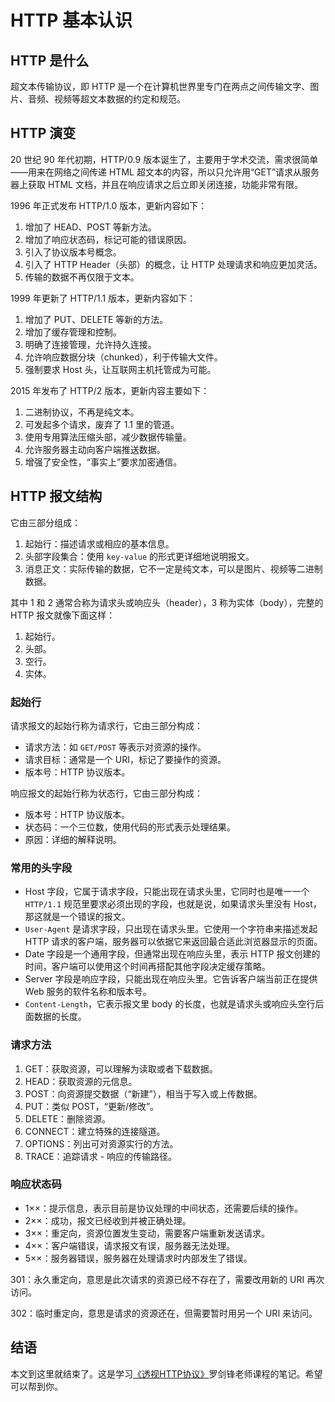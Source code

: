 # HTTP 基本认识

## HTTP 是什么

超文本传输协议，即 HTTP 是一个在计算机世界里专门在两点之间传输文字、图片、音频、视频等超文本数据的约定和规范。

## HTTP 演变

20 世纪 90 年代初期，HTTP/0.9 版本诞生了，主要用于学术交流，需求很简单——用来在网络之间传递 HTML 超文本的内容，所以只允许用“GET”请求从服务器上获取 HTML 文档，并且在响应请求之后立即关闭连接，功能非常有限。

1996 年正式发布 HTTP/1.0 版本，更新内容如下：

1. 增加了 HEAD、POST 等新方法。
2. 增加了响应状态码，标记可能的错误原因。
3. 引入了协议版本号概念。
4. 引入了 HTTP Header（头部）的概念，让 HTTP 处理请求和响应更加灵活。
5. 传输的数据不再仅限于文本。

1999 年更新了 HTTP/1.1 版本，更新内容如下：

1. 增加了 PUT、DELETE 等新的方法。
2. 增加了缓存管理和控制。
3. 明确了连接管理，允许持久连接。
4. 允许响应数据分块（chunked），利于传输大文件。
5. 强制要求 Host 头，让互联网主机托管成为可能。

2015 年发布了 HTTP/2 版本，更新内容主要如下：

1. 二进制协议，不再是纯文本。
2. 可发起多个请求，废弃了 1.1 里的管道。
3. 使用专用算法压缩头部，减少数据传输量。
4. 允许服务器主动向客户端推送数据。
5. 增强了安全性，“事实上”要求加密通信。

## HTTP 报文结构

它由三部分组成：

1. 起始行：描述请求或相应的基本信息。
2. 头部字段集合：使用 `key-value` 的形式更详细地说明报文。
3. 消息正文：实际传输的数据，它不一定是纯文本，可以是图片、视频等二进制数据。

其中 1 和 2 通常合称为请求头或响应头（header），3 称为实体（body），完整的 HTTP 报文就像下面这样：

1. 起始行。
2. 头部。
3. 空行。
4. 实体。

### 起始行

请求报文的起始行称为请求行，它由三部分构成：

- 请求方法：如 `GET/POST` 等表示对资源的操作。
- 请求目标：通常是一个 URI，标记了要操作的资源。
- 版本号：HTTP 协议版本。

响应报文的起始行称为状态行，它由三部分构成：

- 版本号：HTTP 协议版本。
- 状态码：一个三位数，使用代码的形式表示处理结果。
- 原因：详细的解释说明。

### 常用的头字段

- Host 字段，它属于请求字段，只能出现在请求头里，它同时也是唯一一个 `HTTP/1.1` 规范里要求必须出现的字段，也就是说，如果请求头里没有 Host，那这就是一个错误的报文。
- `User-Agent` 是请求字段，只出现在请求头里。它使用一个字符串来描述发起 HTTP 请求的客户端，服务器可以依据它来返回最合适此浏览器显示的页面。
- Date 字段是一个通用字段，但通常出现在响应头里，表示 HTTP 报文创建的时间，客户端可以使用这个时间再搭配其他字段决定缓存策略。
- Server 字段是响应字段，只能出现在响应头里。它告诉客户端当前正在提供 Web 服务的软件名称和版本号。
- `Content-Length`，它表示报文里 body 的长度，也就是请求头或响应头空行后面数据的长度。

### 请求方法

1. GET：获取资源，可以理解为读取或者下载数据。
2. HEAD：获取资源的元信息。
3. POST：向资源提交数据（“新建”），相当于写入或上传数据。
4. PUT：类似 POST，“更新/修改”。
5. DELETE：删除资源。
6. CONNECT：建立特殊的连接隧道。
7. OPTIONS：列出可对资源实行的方法。
8. TRACE：追踪请求 - 响应的传输路径。

### 响应状态码

- 1××：提示信息，表示目前是协议处理的中间状态，还需要后续的操作。
- 2××：成功，报文已经收到并被正确处理。
- 3××：重定向，资源位置发生变动，需要客户端重新发送请求。
- 4××：客户端错误，请求报文有误，服务器无法处理。
- 5××：服务器错误，服务器在处理请求时内部发生了错误。

301：永久重定向，意思是此次请求的资源已经不存在了，需要改用新的 URI 再次访问。

302：临时重定向，意思是请求的资源还在，但需要暂时用另一个 URI 来访问。

## 结语

本文到这里就结束了。这是学习[《透视HTTP协议》](https://time.geekbang.org/column/intro/100029001?tab=catalog)罗剑锋老师课程的笔记。希望可以帮到你。
